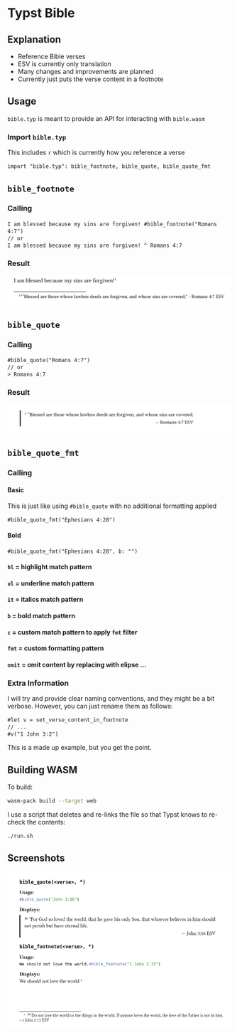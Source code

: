 # Typst Bible

## Explanation

- Reference Bible verses
- ESV is currently only translation
- Many changes and improvements are planned
- Currently just puts the verse content in a footnote

## Usage

`bible.typ` is meant to provide an API for interacting with `bible.wasm`

### Import `bible.typ`

This includes `r` which is currently how you reference a verse

```typ
import "bible.typ": bible_footnote, bible_quote, bible_quote_fmt
```

## `bible_footnote`

### Calling

```typ
I am blessed because my sins are forgiven! #bible_footnote("Romans 4:7")
// or
I am blessed because my sins are forgiven! ^ Romans 4:7
```

### Result

![](./imgs/bible_footnote.png)

## `bible_quote`

### Calling

```typ
#bible_quote("Romans 4:7")
// or
> Romans 4:7
```

### Result

![](./imgs/bible_quote.png)

## `bible_quote_fmt`

### Calling

#### Basic

This is just like using `#bible_quote` with no additional formatting applied

```typ
#bible_quote_fmt("Ephesians 4:28")
```

#### Bold

```typ
#bible_quote_fmt("Ephesians 4:28", b: "")
```

#### `hl`   = highlight match pattern
#### `ul`   = underline match pattern
#### `it`   = italics match pattern
#### `b`    = bold match pattern
#### `c`    = custom match pattern to apply `fmt` filter
#### `fmt`  = custom formatting pattern
#### `omit` = omit content by replacing with elipse ...


### Extra Information

I will try and provide clear naming conventions, and they might be a bit verbose.
However, you can just rename them as follows:
```typ
#let v = set_verse_content_in_footnote
// ...
#v("1 John 3:2")
```
This is a made up example, but you get the point.

## Building WASM

To build:

```bash
wasm-pack build --target web
```

I use a script that deletes and re-links the file so that Typst knows to re-check the contents:

```bash
./run.sh
```

## Screenshots

![](./imgs/screenshot.png)